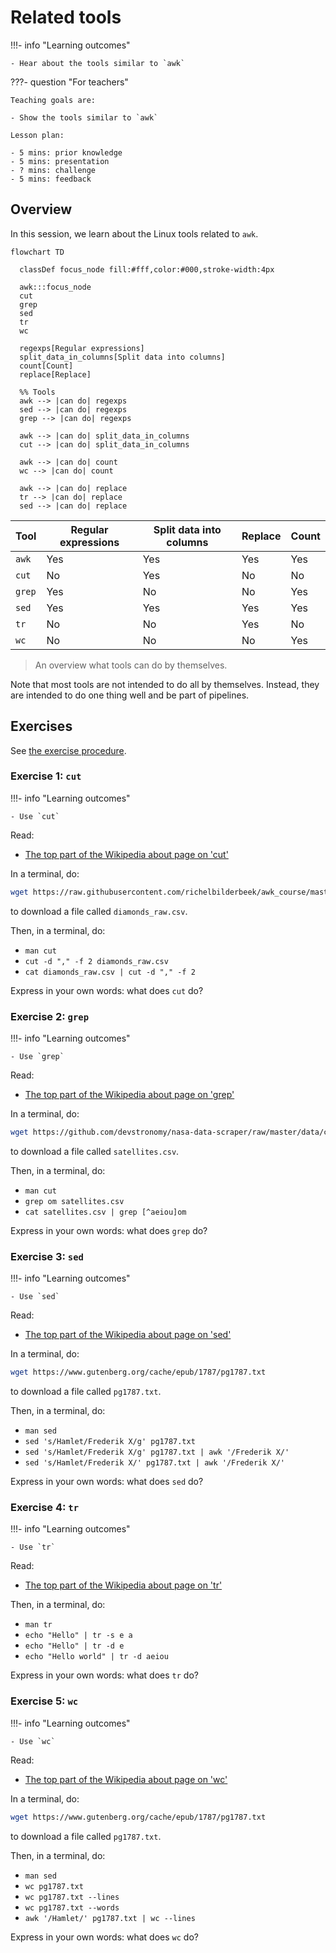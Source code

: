 # Related tools

!!!- info "Learning outcomes"

    - Hear about the tools similar to `awk`

???- question "For teachers"

    Teaching goals are:

    - Show the tools similar to `awk`

    Lesson plan:

    - 5 mins: prior knowledge
    - 5 mins: presentation
    - ? mins: challenge
    - 5 mins: feedback

## Overview

In this session, we learn about the Linux tools related to `awk`.

```mermaid
flowchart TD

  classDef focus_node fill:#fff,color:#000,stroke-width:4px

  awk:::focus_node
  cut
  grep
  sed
  tr
  wc

  regexps[Regular expressions]
  split_data_in_columns[Split data into columns]
  count[Count]
  replace[Replace]

  %% Tools
  awk --> |can do| regexps
  sed --> |can do| regexps
  grep --> |can do| regexps

  awk --> |can do| split_data_in_columns
  cut --> |can do| split_data_in_columns

  awk --> |can do| count
  wc --> |can do| count

  awk --> |can do| replace
  tr --> |can do| replace
  sed --> |can do| replace
```

Tool    |Regular expressions|Split data into columns|Replace|Count
--------|-------------------|-----------------------|-------|-----
`awk`   |Yes                |Yes                    |Yes    |Yes
`cut`   |No                 |Yes                    |No     |No
`grep`  |Yes                |No                     |No     |Yes
`sed`   |Yes                |Yes                    |Yes    |Yes
`tr`    |No                 |No                     |Yes    |No
`wc`    |No                 |No                     |No     |Yes

> An overview what tools can do by themselves.

Note that most tools are not intended to do all by themselves.
Instead, they are intended to do one thing well and be
part of pipelines.

## Exercises

See [the exercise procedure](../misc/exercise_procedure.md).

### Exercise 1: `cut`

!!!- info "Learning outcomes"

    - Use `cut`

Read:

- [The top part of the Wikipedia about page on 'cut'](https://en.wikipedia.org/wiki/Cut_(Unix))

In a terminal, do:

```bash
wget https://raw.githubusercontent.com/richelbilderbeek/awk_course/master/data/diamonds_raw.csv
```

to download a file called `diamonds_raw.csv`.

Then, in a terminal, do:

- `man cut`
- `cut -d "," -f 2 diamonds_raw.csv`
- `cat diamonds_raw.csv | cut -d "," -f 2`

Express in your own words: what does `cut` do?

### Exercise 2: `grep`

!!!- info "Learning outcomes"

    - Use `grep`

Read:

- [The top part of the Wikipedia about page on 'grep'](https://en.wikipedia.org/wiki/Grep)

In a terminal, do:

```bash
wget https://github.com/devstronomy/nasa-data-scraper/raw/master/data/csv/satellites.csv
```

to download a file called `satellites.csv`.

Then, in a terminal, do:

- `man cut`
- `grep om satellites.csv`
- `cat satellites.csv | grep [^aeiou]om`

Express in your own words: what does `grep` do?

### Exercise 3: `sed`

!!!- info "Learning outcomes"

    - Use `sed`

Read:

- [The top part of the Wikipedia about page on 'sed'](https://en.wikipedia.org/wiki/Sed)

In a terminal, do:

```bash
wget https://www.gutenberg.org/cache/epub/1787/pg1787.txt
```

to download a file called `pg1787.txt`.

Then, in a terminal, do:

- `man sed`
- `sed 's/Hamlet/Frederik X/g' pg1787.txt`
- `sed 's/Hamlet/Frederik X/g' pg1787.txt | awk '/Frederik X/'`
- `sed 's/Hamlet/Frederik X/' pg1787.txt | awk '/Frederik X/'`

Express in your own words: what does `sed` do?

### Exercise 4: `tr`

!!!- info "Learning outcomes"

    - Use `tr`

Read:

- [The top part of the Wikipedia about page on 'tr'](https://en.wikipedia.org/wiki/Tr_(Unix))

Then, in a terminal, do:

- `man tr`
- `echo "Hello" | tr -s e a`
- `echo "Hello" | tr -d e`
- `echo "Hello world" | tr -d aeiou`

Express in your own words: what does `tr` do?

### Exercise 5: `wc`

!!!- info "Learning outcomes"

    - Use `wc`

Read:

- [The top part of the Wikipedia about page on 'wc'](https://en.wikipedia.org/wiki/Wc_(Unix))

In a terminal, do:

```bash
wget https://www.gutenberg.org/cache/epub/1787/pg1787.txt
```

to download a file called `pg1787.txt`.

Then, in a terminal, do:

- `man sed`
- `wc pg1787.txt`
- `wc pg1787.txt --lines`
- `wc pg1787.txt --words`
- `awk '/Hamlet/' pg1787.txt | wc --lines`

Express in your own words: what does `wc` do?
